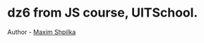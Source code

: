 # dz6 from JS course, UITSchool.
Author - <a href="https://www.facebook.com/profile.php?id=100005527921768">Maxim Shpilka</a>
